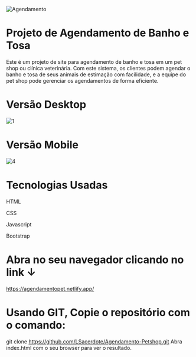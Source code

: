 ![Agendamento](https://user-images.githubusercontent.com/107942374/228032672-0acc2649-f4ba-4ced-9b99-57aabc0de87a.png)


# Projeto de Agendamento de Banho e Tosa
Este é um projeto de site para agendamento de banho e tosa em um pet shop ou clínica veterinária. Com este sistema, os clientes podem agendar o banho e tosa de seus animais de estimação com facilidade, e a equipe do pet shop pode gerenciar os agendamentos de forma eficiente.


# Versão Desktop
![1](https://user-images.githubusercontent.com/107942374/228034468-a239325d-66b1-40d3-be01-68a4abd15c77.png)









# Versão Mobile
![4](https://user-images.githubusercontent.com/107942374/228033710-5d8f52ac-e5cd-4c29-ad27-71d527e2d767.png)

# Tecnologias Usadas
HTML

CSS

Javascript

Bootstrap
 


# Abra no seu navegador clicando no link  ↓
https://agendamentopet.netlify.app/


# Usando GIT, Copie o repositório com o comando:
git clone https://github.com/LSacerdote/Agendamento-Petshop.git
Abra index.html com o seu browser para ver o resultado.
             
